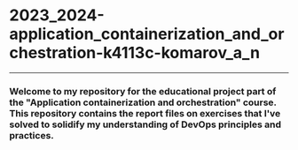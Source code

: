 # 2023_2024-application_containerization_and_orchestration-k4113c-komarov_a_n

---

### Welcome to my repository for the educational project part of the "Application containerization and orchestration" course. This repository contains the report files on exercises that I've solved to solidify my understanding of DevOps principles and practices.